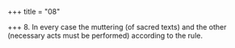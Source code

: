+++
title = "08"

+++
8. In every case the muttering (of sacred texts) and the other (necessary acts must be performed) according to the rule.
